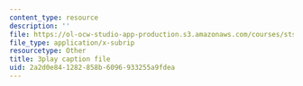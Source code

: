 ```yaml
---
content_type: resource
description: ''
file: https://ol-ocw-studio-app-production.s3.amazonaws.com/courses/sts-081-innovation-systems-for-science-technology-energy-manufacturing-and-health-spring-2017/2a2d0e841282858b6096933255a9fdea_j563wGImp9U.srt
file_type: application/x-subrip
resourcetype: Other
title: 3play caption file
uid: 2a2d0e84-1282-858b-6096-933255a9fdea
---
```

